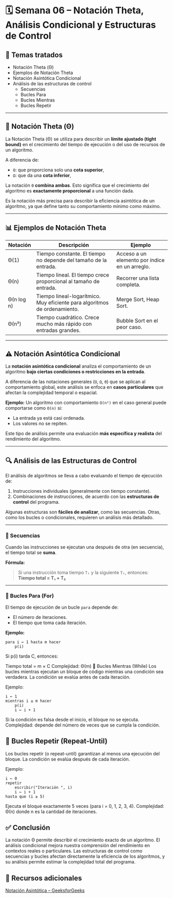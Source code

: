 # 🗓️ Semana 06 – Notación Theta, Análisis Condicional y Estructuras de Control

## 📘 Temas tratados
- Notación Theta (Θ)
- Ejemplos de Notación Theta
- Notación Asintótica Condicional
- Análisis de las estructuras de control
  - Secuencias
  - Bucles Para
  - Bucles Mientras
  - Bucles Repetir

---

## 🔁 Notación Theta (Θ)

La Notación Theta (Θ) se utiliza para describir un **límite ajustado (tight bound)** en el crecimiento del tiempo de ejecución o del uso de recursos de un algoritmo.

A diferencia de:
- `O`: que proporciona solo una **cota superior**,
- `Ω`: que da una **cota inferior**,

La notación `Θ` **combina ambas**. Esto significa que el crecimiento del algoritmo es **exactamente proporcional** a una función dada.

Es la notación más precisa para describir la eficiencia asintótica de un algoritmo, ya que define tanto su comportamiento mínimo como máximo.

---

## 📊 Ejemplos de Notación Theta

| Notación     | Descripción                                                                 | Ejemplo                                           |
|--------------|------------------------------------------------------------------------------|---------------------------------------------------|
| Θ(1)         | Tiempo constante. El tiempo no depende del tamaño de la entrada.            | Acceso a un elemento por índice en un arreglo.    |
| Θ(n)         | Tiempo lineal. El tiempo crece proporcional al tamaño de entrada.           | Recorrer una lista completa.                      |
| Θ(n log n)   | Tiempo lineal-logarítmico. Muy eficiente para algoritmos de ordenamiento.   | Merge Sort, Heap Sort.                            |
| Θ(n²)        | Tiempo cuadrático. Crece mucho más rápido con entradas grandes.             | Bubble Sort en el peor caso.                      |

---

## ⚠️ Notación Asintótica Condicional

La **notación asintótica condicional** analiza el comportamiento de un algoritmo **bajo ciertas condiciones o restricciones en la entrada**.

A diferencia de las notaciones generales (`O`, `Ω`, `Θ`) que se aplican al comportamiento global, este análisis se enfoca en **casos particulares** que afectan la complejidad temporal o espacial.

**Ejemplo:**
Un algoritmo con comportamiento `O(n²)` en el caso general puede comportarse como `O(n)` si:
- La entrada ya está casi ordenada.
- Los valores no se repiten.

Este tipo de análisis permite una evaluación **más específica y realista** del rendimiento del algoritmo.

---

## 🔍 Análisis de las Estructuras de Control

El análisis de algoritmos se lleva a cabo evaluando el tiempo de ejecución de:
1. Instrucciones individuales (generalmente con tiempo constante).
2. Combinaciones de instrucciones, de acuerdo con las **estructuras de control** del programa.

Algunas estructuras son **fáciles de analizar**, como las secuencias. Otras, como los bucles o condicionales, requieren un análisis más detallado.

---

### 🔗 Secuencias

Cuando las instrucciones se ejecutan una después de otra (en secuencia), el tiempo total se **suma**.

**Fórmula:**

> Si una instrucción toma tiempo `T₁` y la siguiente `T₂`, entonces:  
> **Tiempo total = T₁ + T₂**

---

### 🔁 Bucles Para (For)

El tiempo de ejecución de un bucle `para` depende de:
- El número de iteraciones.
- El tiempo que toma cada iteración.

**Ejemplo:**

```pseudo
para i ← 1 hasta m hacer
    p(i)
```

Si p(i) tarda C, entonces:

Tiempo total = m × C
Complejidad: Θ(m)
🔁 Bucles Mientras (While)
Los bucles mientras ejecutan un bloque de código mientras una condición sea verdadera. La condición se evalúa antes de cada iteración.

Ejemplo:
```pseudo
i ← 1
mientras i ≤ m hacer
    p(i)
    i ← i + 1
```

Si la condición es falsa desde el inicio, el bloque no se ejecuta.
Complejidad: depende del número de veces que se cumpla la condición.
## 🔁 Bucles Repetir (Repeat-Until)
Los bucles repetir (o repeat-until) garantizan al menos una ejecución del bloque. La condición se evalúa después de cada iteración.

Ejemplo:
```
i ← 0
repetir
    escribir("Iteración ", i)
    i ← i + 1
hasta que (i ≥ 5)
```
Ejecuta el bloque exactamente 5 veces (para i = 0, 1, 2, 3, 4).
Complejidad: Θ(n) donde n es la cantidad de iteraciones.
## ✅ Conclusión

La notación Θ permite describir el crecimiento exacto de un algoritmo.
El análisis condicional mejora nuestra comprensión del rendimiento en contextos reales o particulares.
Las estructuras de control como secuencias y bucles afectan directamente la eficiencia de los algoritmos, y su análisis permite estimar la complejidad total del programa.
## 📎 Recursos adicionales


[Notación Asintótica – GeeksforGeeks](https://www.geeksforgeeks.org/worst-average-and-best-case-analysis-of-algorithms/)

